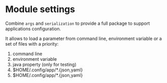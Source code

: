 
# Module settings
Combine `args` and `serialization` to provide a full package to support applications configuration.

It allows to load a parameter from command line, environment variable or a set of files with a
priority:

1. command line
2. environment variable
3. java property (only for testing)
4. $HOME/.config/app/*.{json,yaml}
5. $HOME/.config/app/*.{json,yaml}
